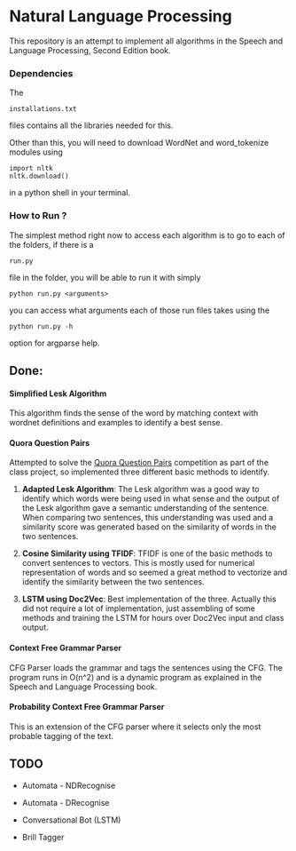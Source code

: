 # Natural Language Processing

This repository is an attempt to implement all algorithms in the Speech and Language Processing, Second Edition book.

### Dependencies

The

```
installations.txt
```

files contains all the libraries needed for this.

Other than this, you will need to download WordNet and word_tokenize modules using

```
import nltk
nltk.download()
```

in a python shell in your terminal.


### How to Run ?

The simplest method right now to access each algorithm is to go to each of the folders, if there is a

```
run.py
```

file in the folder, you will be able to run it with simply

```
python run.py <arguments>
```

you can access what arguments each of those run files takes using the 

```
python run.py -h
```

option for argparse help.


## Done:

#### Simplified Lesk Algorithm

This algorithm finds the sense of the word by matching context with wordnet definitions and examples to identify a best sense.

#### Quora Question Pairs

Attempted to solve the [Quora Question Pairs](https://www.kaggle.com/c/quora-question-pairs) competition as part of the class project, so implemented three different basic methods to identify.

1. **Adapted Lesk Algorithm**: The Lesk algorithm was a good way to identify which words were being used in what sense and the output of the Lesk algorithm gave a semantic understanding of the sentence. When comparing two sentences, this understanding was used and a similarity score was generated based on the similarity of words in the two sentences.

2. **Cosine Similarity using TFIDF**: TFIDF is one of the basic methods to convert sentences to vectors. This is mostly used for numerical representation of words and so seemed a great method to vectorize and identify the similarity between the two sentences.

3. **LSTM using Doc2Vec**: Best implementation of the three. Actually this did not require a lot of implementation, just assembling of some methods and training the LSTM for hours over Doc2Vec input and class output.

#### Context Free Grammar Parser

CFG Parser loads the grammar and tags the sentences using the CFG. The program runs in O(n^2) and is a dynamic program as explained in the Speech and Language Processing book.

#### Probability Context Free Grammar Parser

This is an extension of the CFG parser where it selects only the most probable tagging of the text.


## TODO

*	Automata - NDRecognise

*	Automata - DRecognise

*	Conversational Bot (LSTM)

* Brill Tagger
